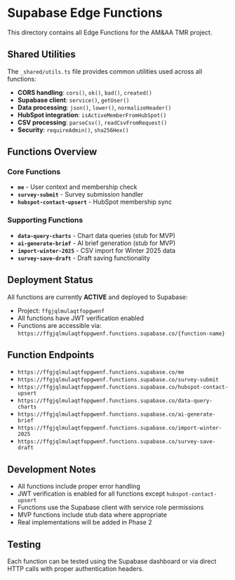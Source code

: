 # Supabase Edge Functions

This directory contains all Edge Functions for the AM&AA TMR project.

## Shared Utilities

The `_shared/utils.ts` file provides common utilities used across all functions:

- **CORS handling**: `cors()`, `ok()`, `bad()`, `created()`
- **Supabase client**: `service()`, `getUser()`
- **Data processing**: `json()`, `lower()`, `normalizeHeader()`
- **HubSpot integration**: `isActiveMemberFromHubSpot()`
- **CSV processing**: `parseCsv()`, `readCsvFromRequest()`
- **Security**: `requireAdmin()`, `sha256Hex()`

## Functions Overview

### Core Functions
- **`me`** - User context and membership check
- **`survey-submit`** - Survey submission handler
- **`hubspot-contact-upsert`** - HubSpot membership sync

### Supporting Functions
- **`data-query-charts`** - Chart data queries (stub for MVP)
- **`ai-generate-brief`** - AI brief generation (stub for MVP)
- **`import-winter-2025`** - CSV import for Winter 2025 data
- **`survey-save-draft`** - Draft saving functionality

## Deployment Status

All functions are currently **ACTIVE** and deployed to Supabase:
- Project: `ffgjqlmulaqtfopgwenf`
- All functions have JWT verification enabled
- Functions are accessible via: `https://ffgjqlmulaqtfopgwenf.functions.supabase.co/{function-name}`

## Function Endpoints

- `https://ffgjqlmulaqtfopgwenf.functions.supabase.co/me`
- `https://ffgjqlmulaqtfopgwenf.functions.supabase.co/survey-submit`
- `https://ffgjqlmulaqtfopgwenf.functions.supabase.co/hubspot-contact-upsert`
- `https://ffgjqlmulaqtfopgwenf.functions.supabase.co/data-query-charts`
- `https://ffgjqlmulaqtfopgwenf.functions.supabase.co/ai-generate-brief`
- `https://ffgjqlmulaqtfopgwenf.functions.supabase.co/import-winter-2025`
- `https://ffgjqlmulaqtfopgwenf.functions.supabase.co/survey-save-draft`

## Development Notes

- All functions include proper error handling
- JWT verification is enabled for all functions except `hubspot-contact-upsert`
- Functions use the Supabase client with service role permissions
- MVP functions include stub data where appropriate
- Real implementations will be added in Phase 2

## Testing

Each function can be tested using the Supabase dashboard or via direct HTTP calls with proper authentication headers.
